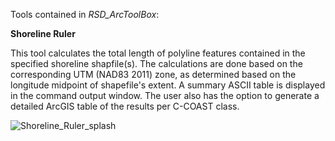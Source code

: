 Tools contained in *RSD_ArcToolBox*:

**Shoreline Ruler**

This tool calculates the total length of polyline features contained in the specified shoreline shapfile(s).  The calculations are done based on the corresponding UTM (NAD83 2011) zone, as determined based on the longitude midpoint of shapefile's extent.  A summary ASCII table is displayed in the command output window.  The user also has the option to generate a detailed ArcGIS table of the results per C-COAST class.

![Shoreline_Ruler_splash](https://github.com/forkozi/RSD_ArcToolBox/blob/master/images/ShorelineRuler.PNG?raw=true)
